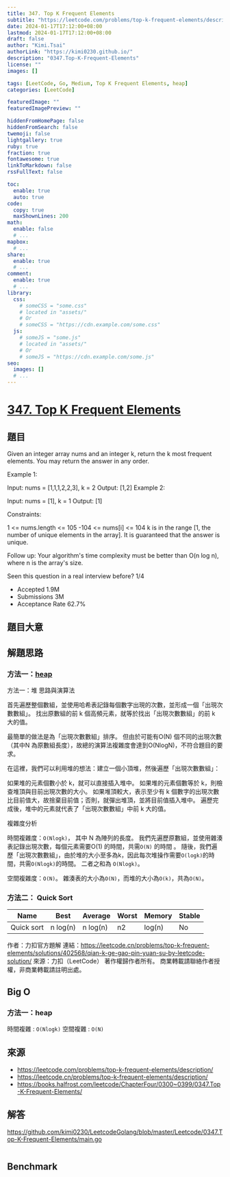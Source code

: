 ```yaml
---
title: 347. Top K Frequent Elements
subtitle: "https://leetcode.com/problems/top-k-frequent-elements/description/"
date: 2024-01-17T17:12:00+08:00
lastmod: 2024-01-17T17:12:00+08:00
draft: false
author: "Kimi.Tsai"
authorLink: "https://kimi0230.github.io/"
description: "0347.Top-K-Frequent-Elements"
license: ""
images: []

tags: [LeetCode, Go, Medium, Top K Frequent Elements, heap]
categories: [LeetCode]

featuredImage: ""
featuredImagePreview: ""

hiddenFromHomePage: false
hiddenFromSearch: false
twemoji: false
lightgallery: true
ruby: true
fraction: true
fontawesome: true
linkToMarkdown: false
rssFullText: false

toc:
  enable: true
  auto: true
code:
  copy: true
  maxShownLines: 200
math:
  enable: false
  # ...
mapbox:
  # ...
share:
  enable: true
  # ...
comment:
  enable: true
  # ...
library:
  css:
    # someCSS = "some.css"
    # located in "assets/"
    # Or
    # someCSS = "https://cdn.example.com/some.css"
  js:
    # someJS = "some.js"
    # located in "assets/"
    # Or
    # someJS = "https://cdn.example.com/some.js"
seo:
  images: []
  # ...
---
```

# [347. Top K Frequent Elements](https://leetcode.com/problems/top-k-frequent-elements/description/)

## 題目
Given an integer array nums and an integer k, return the k most frequent elements. You may return the answer in any order.

 

Example 1:

Input: nums = [1,1,1,2,2,3], k = 2
Output: [1,2]
Example 2:

Input: nums = [1], k = 1
Output: [1]
 

Constraints:

1 <= nums.length <= 105
-104 <= nums[i] <= 104
k is in the range [1, the number of unique elements in the array].
It is guaranteed that the answer is unique.
 

Follow up: Your algorithm's time complexity must be better than O(n log n), where n is the array's size.

Seen this question in a real interview before? 1/4

* Accepted 1.9M
* Submissions 3M
* Acceptance Rate 62.7%

## 題目大意


## 解題思路
### 方法一：[heap](../../README.md#heap--priority-queue)
方法一：堆
思路與演算法

首先遍歷整個數組，並使用哈希表記錄每個數字出現的次數，並形成一個「出現次數數組」。 找出原數組的前 k 個高頻元素，就等於找出「出現次數數組」的前 k 大的值。

最簡單的做法是為「出現次數數組」排序。 但由於可能有O(N) 個不同的出現次數（其中N 為原數組長度），故總的演算法複雜度會達到O(Nlog⁡N)，不符合題目的要求。

在這裡，我們可以利用堆的想法：建立一個小頂堆，然後遍歷「出現次數數組」：

如果堆的元素個數小於 k，就可以直接插入堆中。
如果堆的元素個數等於 k，則檢查堆頂與目前出現次數的大小。 如果堆頂較大，表示至少有 k 個數字的出現次數比目前值大，故捨棄目前值；否則，就彈出堆頂，並將目前值插入堆中。
遍歷完成後，堆中的元素就代表了「出現次數數組」中前 k 大的值。

複雜度分析

時間複雜度：`O(Nlog⁡k)`，
其中 N 為陣列的長度。 我們先遍歷原數組，並使用雜湊表記錄出現次數，每個元素需要O(1) 的時間，共需`O(N)` 的時間 。 
隨後，我們遍歷「出現次數數組」，由於堆的大小至多為k，因此每次堆操作需要`O(log⁡k)`的時間，共需`O(Nlog⁡k)`的時間。 二者之和為 `O(Nlog⁡k)`。

空間複雜度：`O(N)`。 
雜湊表的大小為`O(N)`，而堆的大小為`O(k)`，共為`O(N)`。

### 方法二： Quick Sort
| Name       | Best     | Average  | Worst | Memory | Stable |
|------------|----------|----------|-------|--------|--------|
| Quick sort | n log(n) | n log(n) | n2    | log(n) | No     |

作者：力扣官方題解
連結：https://leetcode.cn/problems/top-k-frequent-elements/solutions/402568/qian-k-ge-gao-pin-yuan-su-by-leetcode-solution/
來源：力扣（LeetCode）
著作權歸作者所有。 商業轉載請聯絡作者授權，非商業轉載請註明出處。


## Big O

### 方法一：heap
時間複雜 : `O(Nlog⁡k)`
空間複雜 : `O(N)`

## 來源
* https://leetcode.com/problems/top-k-frequent-elements/description/
* https://leetcode.cn/problems/top-k-frequent-elements/description/
* https://books.halfrost.com/leetcode/ChapterFour/0300~0399/0347.Top-K-Frequent-Elements/

## 解答
https://github.com/kimi0230/LeetcodeGolang/blob/master/Leetcode/0347.Top-K-Frequent-Elements/main.go

```go

```

##  Benchmark

```sh

```